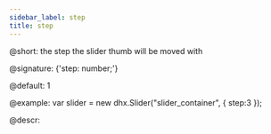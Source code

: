 ```yaml
---
sidebar_label: step
title: step
---          
```


@short: the step the slider thumb will be moved with

@signature: {'step: number;'}

@default: 1

@example:
var slider = new dhx.Slider("slider_container", { 
    step:3
});

@descr:

[comment]: # (@related: slider/initializing_slider.md#configuration-properties slider/configuring_slider.md#step)
